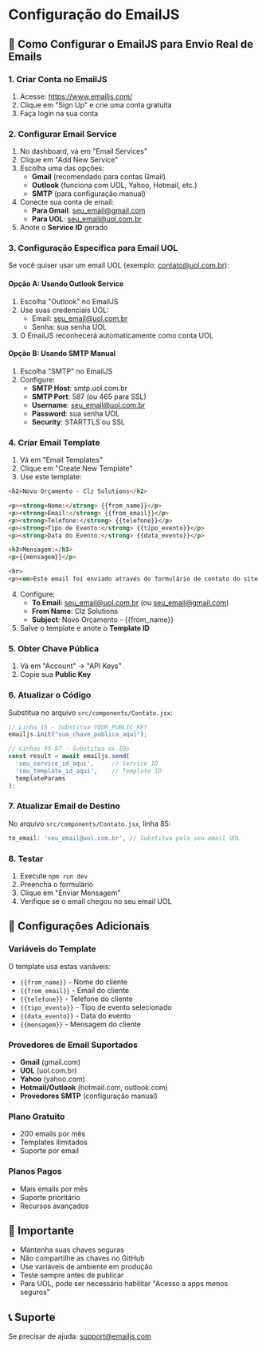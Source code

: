 # Configuração do EmailJS

## 📧 Como Configurar o EmailJS para Envio Real de Emails

### 1. Criar Conta no EmailJS
1. Acesse: https://www.emailjs.com/
2. Clique em "Sign Up" e crie uma conta gratuita
3. Faça login na sua conta

### 2. Configurar Email Service
1. No dashboard, vá em "Email Services"
2. Clique em "Add New Service"
3. Escolha uma das opções:
   - **Gmail** (recomendado para contas Gmail)
   - **Outlook** (funciona com UOL, Yahoo, Hotmail, etc.)
   - **SMTP** (para configuração manual)
4. Conecte sua conta de email:
   - **Para Gmail**: seu_email@gmail.com
   - **Para UOL**: seu_email@uol.com.br
5. Anote o **Service ID** gerado

### 3. Configuração Específica para Email UOL
Se você quiser usar um email UOL (exemplo: contato@uol.com.br):

#### Opção A: Usando Outlook Service
1. Escolha "Outlook" no EmailJS
2. Use suas credenciais UOL:
   - Email: seu_email@uol.com.br
   - Senha: sua senha UOL
3. O EmailJS reconhecerá automaticamente como conta UOL

#### Opção B: Usando SMTP Manual
1. Escolha "SMTP" no EmailJS
2. Configure:
   - **SMTP Host**: smtp.uol.com.br
   - **SMTP Port**: 587 (ou 465 para SSL)
   - **Username**: seu_email@uol.com.br
   - **Password**: sua senha UOL
   - **Security**: STARTTLS ou SSL

### 4. Criar Email Template
1. Vá em "Email Templates"
2. Clique em "Create New Template"
3. Use este template:

```html
<h2>Novo Orçamento - Clz Solutions</h2>

<p><strong>Nome:</strong> {{from_name}}</p>
<p><strong>Email:</strong> {{from_email}}</p>
<p><strong>Telefone:</strong> {{telefone}}</p>
<p><strong>Tipo de Evento:</strong> {{tipo_evento}}</p>
<p><strong>Data do Evento:</strong> {{data_evento}}</p>

<h3>Mensagem:</h3>
<p>{{mensagem}}</p>

<hr>
<p><em>Este email foi enviado através do formulário de contato do site Clz Solutions.</em></p>
```

4. Configure:
   - **To Email**: seu_email@uol.com.br (ou seu_email@gmail.com)
   - **From Name**: Clz Solutions
   - **Subject**: Novo Orçamento - {{from_name}}
5. Salve o template e anote o **Template ID**

### 5. Obter Chave Pública
1. Vá em "Account" → "API Keys"
2. Copie sua **Public Key**

### 6. Atualizar o Código
Substitua no arquivo `src/components/Contato.jsx`:

```javascript
// Linha 15 - Substitua YOUR_PUBLIC_KEY
emailjs.init("sua_chave_publica_aqui");

// Linhas 95-97 - Substitua os IDs
const result = await emailjs.send(
  'seu_service_id_aqui',     // Service ID
  'seu_template_id_aqui',    // Template ID
  templateParams
);
```

### 7. Atualizar Email de Destino
No arquivo `src/components/Contato.jsx`, linha 85:
```javascript
to_email: 'seu_email@uol.com.br', // Substitua pelo seu email UOL
```

### 8. Testar
1. Execute `npm run dev`
2. Preencha o formulário
3. Clique em "Enviar Mensagem"
4. Verifique se o email chegou no seu email UOL

## 🔧 Configurações Adicionais

### Variáveis do Template
O template usa estas variáveis:
- `{{from_name}}` - Nome do cliente
- `{{from_email}}` - Email do cliente
- `{{telefone}}` - Telefone do cliente
- `{{tipo_evento}}` - Tipo de evento selecionado
- `{{data_evento}}` - Data do evento
- `{{mensagem}}` - Mensagem do cliente

### Provedores de Email Suportados
- **Gmail** (gmail.com)
- **UOL** (uol.com.br)
- **Yahoo** (yahoo.com)
- **Hotmail/Outlook** (hotmail.com, outlook.com)
- **Provedores SMTP** (configuração manual)

### Plano Gratuito
- 200 emails por mês
- Templates ilimitados
- Suporte por email

### Planos Pagos
- Mais emails por mês
- Suporte prioritário
- Recursos avançados

## 🚨 Importante
- Mantenha suas chaves seguras
- Não compartilhe as chaves no GitHub
- Use variáveis de ambiente em produção
- Teste sempre antes de publicar
- Para UOL, pode ser necessário habilitar "Acesso a apps menos seguros"

## 📞 Suporte
Se precisar de ajuda: support@emailjs.com
